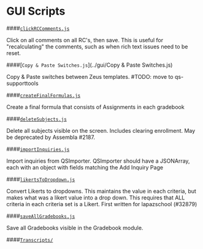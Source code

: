 GUI Scripts
===

####[`clickRCComments.js`](../gui/clickRCComments.js)

 Click on all comments on all RC's, then save. This is useful for "recalculating" the comments, such as when rich text issues need to be reset. 

####[`Copy & Paste Switches.js`](../gui/Copy & Paste Switches.js)

 Copy & Paste switches between Zeus templates. \#TODO: move to qs-supporttools 

####[`createFinalFormulas.js`](../gui/createFinalFormulas.js)

 Create a final formula that consists of Assignments in each gradebook 

####[`deleteSubjects.js`](../gui/deleteSubjects.js)

 Delete all subjects visible on the screen. Includes clearing enrollment. May be deprecated by Assembla \#2187. 

####[`importInquiries.js`](../gui/importInquiries.js)

 Import inquiries from QSImporter. QSImporter should have a JSONArray, each with an object with fields matching the Add Inquiry Page 

####[`likertsToDropdown.js`](../gui/likertsToDropdown.js)

 Convert Likerts to dropdowns. This maintains the value in each criteria, but makes what was a likert value into a drop down. This requires that ALL criteria in each criteria set is a Likert. First written for lapazschool (\#32879) 

####[`saveAllGradebooks.js`](../gui/saveAllGradebooks.js)

 Save all Gradebooks visible in the Gradebook module. 

####[`Transcripts/`](../gui/Transcripts)